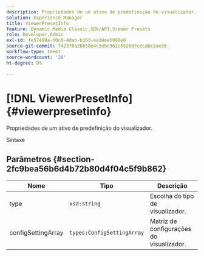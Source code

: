 ```yaml
---
description: Propriedades de um ativo de predefinição do visualizador.
solution: Experience Manager
title: ViewerPresetInfo
feature: Dynamic Media Classic,SDK/API,Viewer Presets
role: Developer,Admin
exl-id: fe57499a-00c0-4dab-b163-ea24ea6998e8
source-git-commit: f42378a20b58e4c5ebc961c6526d7cecabc2ae38
workflow-type: tm+mt
source-wordcount: '28'
ht-degree: 0%

---
```


# [!DNL ViewerPresetInfo]{#viewerpresetinfo}

Propriedades de um ativo de predefinição do visualizador.

Sintaxe

## Parâmetros {#section-2fc9bea56b6d4b72b80d4f04c5f9b862}

| Nome | Tipo | Descrição |
|---|---|---|
| type | `xsd:string` | Escolha do tipo de visualizador. |
| configSettingArray | `types:ConfigSettingArray` | Matriz de configurações do visualizador. |
